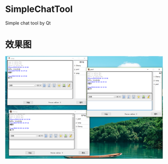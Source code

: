 # SimpleChatTool
Simple chat tool by Qt

# 效果图
![效果图](https://github.com/geyixin/SimpleChatTool/blob/master/%E6%95%88%E6%9E%9C%E5%9B%BE.png)
